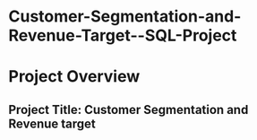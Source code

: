 # Customer-Segmentation-and-Revenue-Target--SQL-Project

# Project Overview
## Project Title: Customer Segmentation and Revenue target
